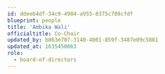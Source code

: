 ```yaml
---
id: ddeeb4df-34c9-4904-a955-8375c709cfdf
blueprint: people
title: 'Ambika Wali'
officialtitle: Co-Chair
updated_by: b863e707-3140-4001-859f-3487e09c5881
updated_at: 1635450063
role:
  - board-of-directors
---
```

